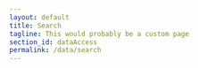 ```yaml
---
layout: default
title: Search
tagline: This would probably be a custom page
section_id: dataAccess
permalink: /data/search
---
```

<link rel="stylesheet" href="/javascripts/main.5fd59b91.css">

<div class="row" style="background: white; margin-top: 20px; margin-bottom: 60px">


  <!-- img src="/images/placeholder_for_js_lib.png" style="display: block; margin: auto;"/ -->
  <div id="search"></div>
</div>
  <script>
    'use strict';

const e = React.createElement;

class PublicSearch extends React.Component {

    render() {
     
  
      return e(
        ColBrowser.Search,
        { catalogueKey: 3 , pathToTaxon: "/data/taxon/"}
      );
    }
  }

const domContainer = document.querySelector('#search');
ReactDOM.render(e(PublicSearch), domContainer);
  </script>